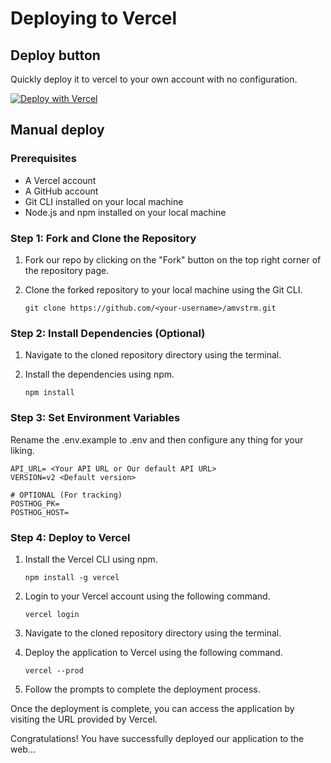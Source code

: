 # Deploying to Vercel

## Deploy button

Quickly deploy it to vercel to your own account with no configuration.

[![Deploy with Vercel](https://vercel.com/button)](https://vercel.com/new/clone?repository-url=https%3A%2F%2Fgithub.com%2Famvstrm%2Famvstrm%2Ftree%2Fv2&env=API_URL,VERSION&envDescription=API_URL%20and%20Version%20are%20required...&envLink=https%3A%2F%2Fdocs.amvstr.ml%2Fguide%2Fconfiguration%23frontend)

## Manual deploy

### Prerequisites

- A Vercel account
- A GitHub account
- Git CLI installed on your local machine
- Node.js and npm installed on your local machine

### Step 1: Fork and Clone the Repository

1. Fork our repo by clicking on the "Fork" button on the top right corner of the repository page.
2. Clone the forked repository to your local machine using the Git CLI.

   ```
   git clone https://github.com/<your-username>/amvstrm.git
   ```

### Step 2: Install Dependencies (Optional)

1. Navigate to the cloned repository directory using the terminal.
2. Install the dependencies using npm.

   ```
   npm install
   ```

### Step 3: Set Environment Variables

Rename the .env.example to .env and then configure any thing for your liking.

```
API_URL= <Your API URL or Our default API URL>
VERSION=v2 <Default version>

# OPTIONAL (For tracking)
POSTHOG_PK=
POSTHOG_HOST=
```

### Step 4: Deploy to Vercel

1. Install the Vercel CLI using npm.

   ```
   npm install -g vercel
   ```

2. Login to your Vercel account using the following command.

   ```
   vercel login
   ```

3. Navigate to the cloned repository directory using the terminal.
4. Deploy the application to Vercel using the following command.

   ```
   vercel --prod
   ```

5. Follow the prompts to complete the deployment process.

Once the deployment is complete, you can access the application by visiting the URL provided by Vercel.  

Congratulations! You have successfully deployed our application to the web...

